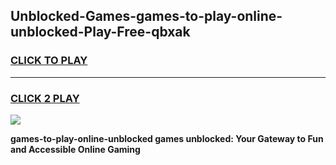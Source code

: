 
## Unblocked-Games-games-to-play-online-unblocked-Play-Free-qbxak
<h3>
<a href="https://premium76.site?title=games-to-play-online-unblocked&ref=18A1">CLICK TO PLAY</a></h3>
<hr>

<h3>
<a href="https://premium76.site?title=games-to-play-online-unblocked&ref=18A1">CLICK 2 PLAY</a>
  
</h3>

<a href="https://premium76.site?title=games-to-play-online-unblocked&ref=18A1"><img src="https://clearcache.store/games.png"></a>


**games-to-play-online-unblocked games unblocked: Your Gateway to Fun and Accessible Online Gaming**
